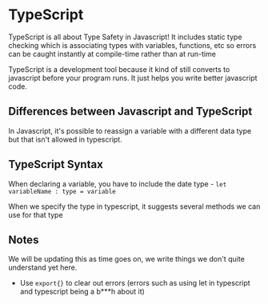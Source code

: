 # TypeScript
TypeScript is all about Type Safety in Javascript! It includes static type checking which is associating types with variables, functions, etc so errors can be caught instantly at compile-time rather than at run-time 

TypeScript is a development tool because it kind of still converts to javascript before your program runs. It just helps you write better javascript code.

## Differences between Javascript and TypeScript
In Javascript, it's possible to reassign a variable with a different data type but that isn't allowed in typescript.

## TypeScript Syntax 
When declaring a variable, you have to include the date type - `let variableName : type = variable` 

When we specify the type in typescript, it suggests several methods we can use for that type



## Notes 
We will be updating this as time goes on, we write things we don't quite understand yet here. 

- Use `export{}` to clear out errors (errors such as using let in typescript and typescript being a b***h about it)
